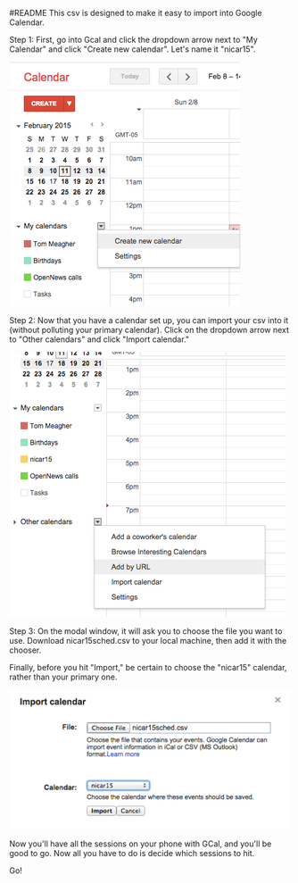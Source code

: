 #README
This csv is designed to make it easy to import into Google Calendar.

Step 1: First, go into Gcal and click the dropdown arrow next to "My Calendar" and click "Create new calendar". Let's name it "nicar15".

![](screenshots/step1.png)


Step 2: Now that you have a calendar set up, you can import your csv into it (without polluting your primary calendar). Click on the dropdown arrow next to "Other calendars" and click "Import calendar."

![](screenshots/step2.png)

Step 3: On the modal window, it will ask you to choose the file you want to use. Download nicar15sched.csv to your local machine, then add it with the chooser.

Finally, before you hit "Import," be certain to choose the "nicar15" calendar, rather than your primary one.

![](screenshots/step3.png)

Now you'll have all the sessions on your phone with GCal, and you'll be good to go. Now all you have to do is decide which sessions to hit.

Go!
